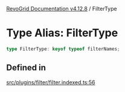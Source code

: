 [RevoGrid Documentation v4.12.8](README.md) / FilterType

# Type Alias: FilterType

```ts
type FilterType: keyof typeof filterNames;
```

## Defined in

[src/plugins/filter/filter.indexed.ts:56](https://github.com/revolist/revogrid/blob/c3ca1940d3bbc95c0549378ff25b8d267352be31/src/plugins/filter/filter.indexed.ts#L56)
